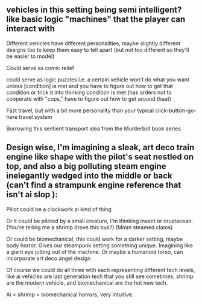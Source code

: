 vehicles in this setting being semi intelligent? like basic logic "machines" that the player can interact with
---




Different vehicles have different personalities, maybe slightly different designs too to keep them easy to tell apart (but not too different so they'll be easier to model)



Could serve as comic relief



could serve as logic puzzles i.e. a certain vehicle won't do what you want unless [condition] is met and you have to figure out how to get that condition or trick it into thinking condition is met (has orders not to cooperate with "cops," have to figure out how to get around thaat)



Fast travel, but with a bit more personality than your typical click-button-go-here travel system 



Borrowing this sentient transport idea from the Murderbot book series

Design wise, I'm imagining a sleak, art deco train engine like shape with the pilot's seat nestled on top, and also a big polluting steam engine inelegantly wedged into the middle or back (can't find a strampunk engine reference that isn't ai slop ):
---






Piilot could be a clockwork ai kind of thing



Or it could be piloted by a small creature, I'm thinking insect or crustacean. (You're telling me a shrimp drove this bus?) (Mmm steamed clams)



Or could be biomechanical, this could work for a darker setting, maybe body horror. Gives our steampunk setting something unique. Imagining like a giant eye jutting out of the machine. Or maybe a humanoid torso, can incorporate art deco angel design



Of course we could do all three with each representing different tech levels, like ai vehicles are last generation tech that you still see sometimes, shrimp are the modern vehicle, and biomechanical are the hot new tech. 

Ai < shrimp < biomechanical horrors, very intuitive.
